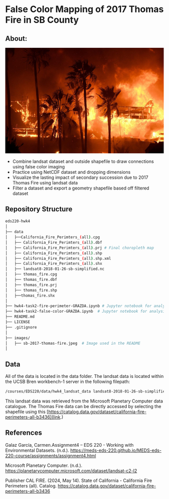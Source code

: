 # False Color Mapping of 2017 Thomas Fire in SB County

## About: 


![images/sb-2017-thomas-fire.jpeg](images/sb-2017-thomas-fire.jpeg)

- Combine landsat dataset and outside shapefile to draw connections using false color imaging
- Practice using NetCDF dataset and dropping dimensions
- Visualize the lasting impact of secondary succession due to 2017 Thomas Fire using landsat data
- Filter a dataset and export a geometry shapefile based off filtered dataset

## Repository Structure

```bash
eds220-hwk4
│
├── data                        
│   ├──California_Fire_Perimters_(all).cpg
│   ├── California_Fire_Perimters_(all).dbf
│   ├── California_Fire_Perimters_(all).prj # Final choropleth map
│   ├── California_Fire_Perimters_(all).shp
│   ├── California_Fire_Perimters_(all).shp.xml
│   ├── California_Fire_Perimters_(all).shx
│   ├── landsat8-2018-01-26-sb-simplified.nc
│   ├── thomas_fire.cpg
│   ├── thomas_fire.dbf
│   ├── thomas_fire.prj
│   ├── thomas_fire.shp
│   ├──thomas_fire.shx
│
├── hwk4-task2-fire-perimeter-GRAZDA.ipynb # Jupyter notebook for analysis
├── hwk4-task2-false-color-GRAZDA.ipynb  # Jupyter notebook for analysis        
├── README.md  
├── LICENSE                      
├── .gitignore  
│
├── images/                       
│   ├── sb-2017-thomas-fire.jpeg  # Image used in the README
│                
```

## Data

All of the data is located in the data folder. The landsat data is located within the UCSB Bren workbench-1 server in the following filepath:
```bash
/courses/EDS220/data/hwk4_landsat_data landsat8-2018-01-26-sb-simplified.nc
```
This landsat data was retrieved from the Microsoft Planetary Computer data catalogue. The Thomas Fire data can be directly accessed by selecting the shapefile using this [https://catalog.data.gov/dataset/california-fire-perimeters-all-b3436](link.)

## References

Galaz García, Carmen.Assignment4 – EDS 220 - Working with Environmental Datasets. (n.d.). https://meds-eds-220.github.io/MEDS-eds-220-course/assignments/assignment4.html

Microsoft Planetary Computer. (n.d.). https://planetarycomputer.microsoft.com/dataset/landsat-c2-l2

Publisher CAL FIRE. (2024, May 14). State of California - California Fire Perimeters (all). Catalog. https://catalog.data.gov/dataset/california-fire-perimeters-all-b3436 

